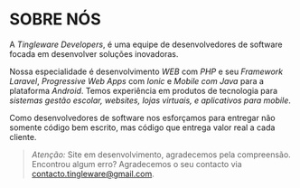 # SOBRE NÓS

A *Tingleware Developers*, é uma equipe de desenvolvedores de software focada em desenvolver soluções inovadoras.

Nossa especialidade é desenvolvimento _WEB_ com _PHP_ e seu _Framework Laravel_, _Progressive Web Apps_ com _Ionic_ e _Mobile com Java_ para a plataforma _Android_. Temos experiência em produtos de tecnologia para _sistemas gestão escolar, websites, lojas virtuais, e aplicativos para mobile_.

Como desenvolvedores de software nos esforçamos para entregar não somente código bem escrito, mas código que entrega valor real a cada cliente.

>*Atenção:* Site em desenvolvimento, agradecemos pela compreensão. Encontrou algum erro? Agradecemos o seu contacto via contacto.tingleware@gmail.com.
